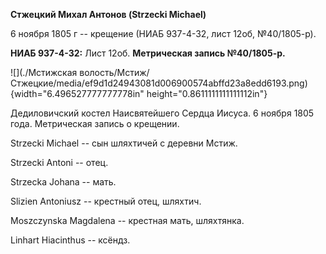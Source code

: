 **Стжецкий Михал Антонов (Strzecki Michael)**

6 ноября 1805 г -- крещение (НИАБ 937-4-32, лист 12об, №40/1805-р).

**НИАБ 937-4-32:** Лист 12об. **Метрическая запись №40/1805-р.**

![](./Мстижская волость/Мстиж/Стжецкие/media/ef9d1d24943081d006900574abffd23a8edd6193.png){width="6.496527777777778in"
height="0.8611111111111112in"}

Дедиловичский костел Наисвятейшего Сердца Иисуса. 6 ноября 1805 года.
Метрическая запись о крещении.

Strzecki Michael -- сын шляхтичей с деревни Мстиж.

Strzecki Antoni -- отец.

Strzecka Johana -- мать.

Slizien Antoniusz -- крестный отец, шляхтич.

Moszczynska Magdalena -- крестная мать, шляхтянка.

Linhart Hiacinthus -- ксёндз.
